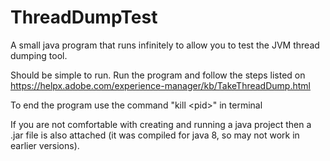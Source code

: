 # ThreadDumpTest
A small java program that runs infinitely to allow you to test the JVM thread dumping tool.

Should be simple to run.
Run the program and follow the steps listed on https://helpx.adobe.com/experience-manager/kb/TakeThreadDump.html

To end the program use the command "kill \<pid>" in terminal

If you are not comfortable with creating and running a java project then a .jar file is also attached (it was compiled for java 8, so may not work in earlier versions).
